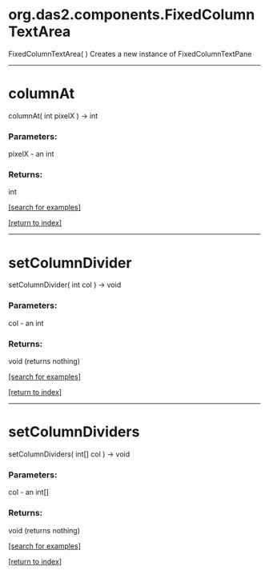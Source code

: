 # org.das2.components.FixedColumnTextArea
FixedColumnTextArea( )
Creates a new instance of FixedColumnTextPane

***
<a name="columnAt"></a>
# columnAt
columnAt( int pixelX ) &rarr; int



### Parameters:
pixelX - an int

### Returns:
int


<a href="https://github.com/autoplot/dev/search?q=columnAt&unscoped_q=columnAt">[search for examples]</a>

<a href="https://github.com/autoplot/documentation/blob/master/javadoc/index-all.md">[return to index]</a>

***
<a name="setColumnDivider"></a>
# setColumnDivider
setColumnDivider( int col ) &rarr; void



### Parameters:
col - an int

### Returns:
void (returns nothing)


<a href="https://github.com/autoplot/dev/search?q=setColumnDivider&unscoped_q=setColumnDivider">[search for examples]</a>

<a href="https://github.com/autoplot/documentation/blob/master/javadoc/index-all.md">[return to index]</a>

***
<a name="setColumnDividers"></a>
# setColumnDividers
setColumnDividers( int[] col ) &rarr; void



### Parameters:
col - an int[]

### Returns:
void (returns nothing)


<a href="https://github.com/autoplot/dev/search?q=setColumnDividers&unscoped_q=setColumnDividers">[search for examples]</a>

<a href="https://github.com/autoplot/documentation/blob/master/javadoc/index-all.md">[return to index]</a>

